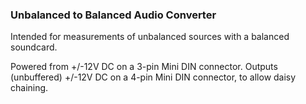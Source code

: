 ### Unbalanced to Balanced Audio Converter

Intended for measurements of unbalanced sources with a balanced soundcard.

Powered from +/-12V DC on a 3-pin Mini DIN connector.
Outputs (unbuffered) +/-12V DC on a 4-pin Mini DIN connector, to allow daisy chaining.
